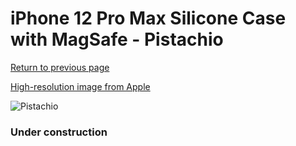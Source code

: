 # iPhone 12 Pro Max Silicone Case with MagSafe - Pistachio

[Return to previous page](/iphone_12)

[High-resolution image from Apple](https://store.storeimages.cdn-apple.com/8756/as-images.apple.com/is/MK053?wid=4500&hei=4500&fmt=png)

<div style="width: 384px"><img src="/everysource/MK053.png" alt="Pistachio"></div>

### Under construction
